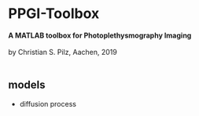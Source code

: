 
# PPGI-Toolbox
<b>A MATLAB toolbox for Photoplethysmography Imaging</b><br>
<br>
by Christian S. Pilz, Aachen, 2019<br>
<br>

## models

- diffusion process
